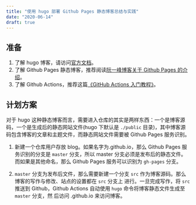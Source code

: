 ```yaml
---
title: "使用 hugo 部署 Github Pages 静态博客总结与实践"
date: "2020-06-14"
draft: true
---
```


## 准备

1. 了解 hugo 博客，请访问[官方文档](https://www.gohugo.org/)。
2. 了解 Github Pages 静态博客，推荐阅读[阮一峰博客关于 Github Pages 的介绍](http://www.ruanyifeng.com/blog/2012/08/blogging_with_jekyll.html)。
3. 了解 Github Actions，推荐这篇[《GitHub Actions 入门教程》](http://www.ruanyifeng.com/blog/2019/09/getting-started-with-github-actions.html)。

## 计划方案

对于 hugo 这种静态博客而言，需要进入仓库的其实是两样东西：一个是博客源码，一个是生成后的静态网站文件(hugo 下默认是
`./public` 目录)，其中博客源码包含博客的文章和主题文件，而静态网站文件需要被 Github Pages 服务识别。

1. 新建一个仓库用户存放 blog。如果名字为<username>.github.io，那么 Github Pages 服务识别的分支是 `master` 分支，所以
   master 分支必须是发布后的静态文件。而如果是其他命名，那么 Github Pages 服务可以识别为 `gh-pages` 分支。

2. `master` 分支为发布后文件，那么需要新建一个分支 `src` 作为博客源码。那么博客的写作与修改、站点的设置都在 `src` 分支上
   进行。一旦完成写作，将 `src` 推送到 Github，Github Actions 自动使用 `hugo` 命令将博客静态文件生成至 `master` 分支，然
   后访问 <username>.github.io 来访问博客。

